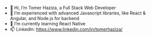 - 👋 Hi, I’m Tomer Haziza, a Full Stack Web Developer
- 👀 I’m experienced with advanced Javascript libraries, like React & Angular, and Node.js for backend
- 🌱 I’m currently learning React Native
- 📫 LinkedIn: https://www.linkedin.com/in/tomerhaziza/


<!---
tomerhaziza/tomerhaziza is a ✨ special ✨ repository because its `README.md` (this file) appears on your GitHub profile.
You can click the Preview link to take a look at your changes.
--->
